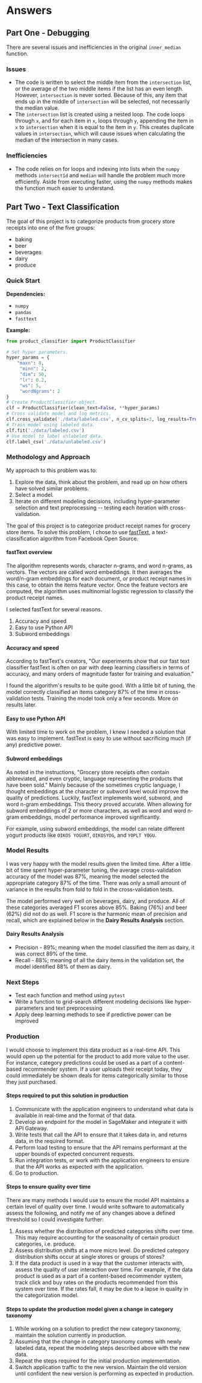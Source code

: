 # Answers

## Part One - Debugging
There are several issues and inefficiencies in the original `inner_median` function.

### Issues
* The code is written to select the middle item from the `intersection` list, or the average of the two middle items if the list has an even length. However, `intersection` is never sorted. Because of this, any item that ends up in the middle of `intersection` will be selected, not necessarily the median value.
* The `intersection` list is created using a nested loop. The code loops through `x`, and for each item in `x`, loops through `y`, appending the item in `x` to `intersection` when it is equal to the item in `y`. This creates duplicate values in `intersection`, which will cause issues when calculating the median of the intersection in many cases.

### Inefficiencies
* The code relies on for loops and indexing into lists when the `numpy` methods `intersect1d` and `median` will handle the problem much more efficiently. Aside from executing faster, using the `numpy` methods makes the function much easier to understand.

## Part Two - Text Classification
The goal of this project is to categorize products from grocery store receipts into one of the five groups:
* baking
* beer
* beverages
* dairy
* produce

### Quick Start
**Dependencies:**
* `numpy`
* `pandas`
* `fasttext`

**Example:**
```python
from product_classifier import ProductClassifier

# Set hyper parameters.
hyper_params = {
    "maxn": 8,
     "minn": 2,
     "dim": 50,
     "lr": 0.2,
     "ws": 5,
     "wordNgrams": 2
}
# Create ProductClassifier object.
clf = ProductClassifier(clean_text=False, **hyper_params)
# Cross validate model and log metrics.
clf.cross_validate('./data/labeled.csv', n_cv_splits=3, log_results=True)
# Train model using labeled data.
clf.fit('./data/labeled.csv')
# Use model to label unlabeled data.
clf.label_csv('./data/unlabeled.csv')
```

### Methodology and Approach
My approach to this problem was to:
1. Explore the data, think about the problem, and read up on how others have solved similar problems.
2. Select a model.
3. Iterate on different modeling decisions, including hyper-parameter selection and text preprocessing -- testing each iteration with cross-validation.

The goal of this project is to categorize product receipt names for grocery store items. To solve this problem, I chose to use [fastText](https://fasttext.cc/), a text-classification algorithm from Facebook Open Source.

#### fastText overview
The algorithm represents words, character n-grams, and word n-grams, as vectors. The vectors are called word embeddings. It then averages the word/n-gram embeddings for each document, or product receipt names in this case, to obtain the items feature vector. Once the feature vectors are computed, the algorithm uses multinomial logistic regression to classify the product receipt names.

I selected fastText for several reasons.
1. Accuracy and speed
2. Easy to use Python API
3. Subword embeddings

#### Accuracy and speed
According to fastText's creators, "Our experiments show that our fast text classifier fastText is often on par with deep learning classifiers in terms of accuracy, and many orders of magnitude faster for training and evaluation."

I found the algorithm's results to be quite good. With a little bit of tuning, the model correctly classified an items category 87% of the time in cross-validation tests. Training the model took only a few seconds. More on results later.

#### Easy to use Python API
With limited time to work on the problem, I knew I needed a solution that was easy to implement. fastText is easy to use without sacrificing much (if any) predictive power.

#### Subword embeddings
As noted in the instructions, "Grocery store receipts often contain abbreviated, and even cryptic, language representing the products that have been sold." Mainly because of the sometimes cryptic language, I thought embeddings at the character or subword level would improve the quality of predictions. Luckily, fastText implements word, subword, and word n-gram embeddings. This theory proved accurate. When allowing for subword embeddings of 2 or more characters, as well as word and word n-gram embeddings, model performance improved significantly.

For example, using subword embeddings, the model can relate different yogurt products like `OIKOS YOGURT`, `OIKOSYOG`, and `YOPLT YOGU`.

### Model Results
I was very happy with the model results given the limited time. After a little bit of time spent hyper-parameter tuning, the average cross-validation accuracy of the model was 87%, meaning the model selected the appropriate category 87% of the time. There was only a small amount of variance in the results from fold to fold in the cross-validation tests.

The model performed very well on beverages, dairy, and produce. All of these categories averaged F1 scores above 85%. Baking (76%) and beer (62%) did not do as well. F1 score is the harmonic mean of precision and recall, which are explained below in the **Dairy Results Analysis** section.

#### Dairy Results Analysis
* Precision - 89%; meaning when the model classified the item as dairy, it was correct 89% of the time.
* Recall - 88%; meaning of all the dairy items in the validation set, the model identified 88% of them as dairy.

### Next Steps
* Test each function and method using ``pytest``
* Write a function to grid-search different modeling decisions like hyper-parameters and text preprocessing
* Apply deep learning methods to see if predictive power can be improved

### Production
I would choose to implement this data product as a real-time API. This would open up the potential for the product to add more value to the user. For instance, category predictions could be used as a part of a content-based recommender system. If a user uploads their receipt today, they could immediately be shown deals for items categorically similar to those they just purchased.

#### Steps required to put this solution in production
1. Communicate with the application engineers to understand what data is available in real-time and the format of that data.
2. Develop an endpoint for the model in SageMaker and integrate it with API Gateway.
3. Write tests that call the API to ensure that it takes data in, and returns data, in the required format.
4. Perform load testing to ensure that the API remains performant at the upper bounds of expected concurrent requests.
5. Run integration tests, or work with the application engineers to ensure that the API works as expected with the application.
6. Go to production.


#### Steps to ensure quality over time
There are many methods I would use to ensure the model API maintains a certain level of quality over time. I would write software to automatically assess the following, and notify me of any changes above a defined threshold so I could investigate further:
1. Assess whether the distribution of predicted categories shifts over time. This may require accounting for the seasonality of certain product categories, i.e. produce.
2. Assess distribution shifts at a more micro level. Do predicted category distribution shifts occur at single stores or groups of stores?
3. If the data product is used in a way that the customer interacts with, assess the quality of user interaction over time. For example, if the data product is used as a part of a content-based recommender system, track click and buy rates on the products recommended from this system over time. If the rates fall, it may be due to a lapse in quality in the categorization model.

#### Steps to update the production model given a change in category taxonomy
1. While working on a solution to predict the new category taxonomy, maintain the solution currently in production.
2. Assuming that the change in category taxonomy comes with newly labeled data, repeat the modeling steps described above with the new data.
3. Repeat the steps required for the initial production implementation.
4. Switch application traffic to the new version. Maintain the old version until confident the new version is performing as expected in production.
